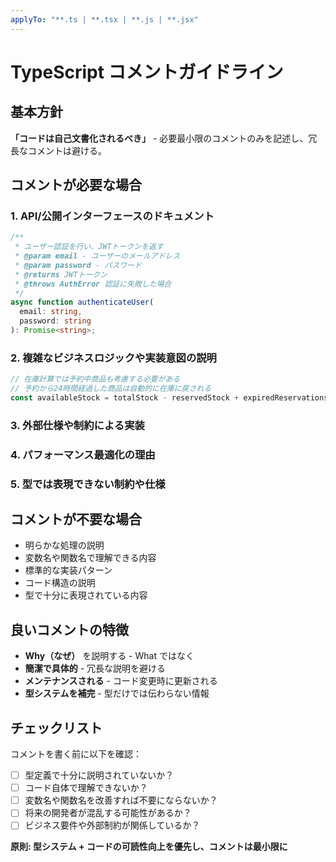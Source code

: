 ```yaml
---
applyTo: "**.ts | **.tsx | **.js | **.jsx"
---
```


# TypeScript コメントガイドライン

## 基本方針

**「コードは自己文書化されるべき」** - 必要最小限のコメントのみを記述し、冗長なコメントは避ける。

## コメントが必要な場合

### 1. API/公開インターフェースのドキュメント

```typescript
/**
 * ユーザー認証を行い、JWTトークンを返す
 * @param email - ユーザーのメールアドレス
 * @param password - パスワード
 * @returns JWTトークン
 * @throws AuthError 認証に失敗した場合
 */
async function authenticateUser(
  email: string,
  password: string
): Promise<string>;
```

### 2. 複雑なビジネスロジックや実装意図の説明

```typescript
// 在庫計算では予約中商品も考慮する必要がある
// 予約から24時間経過した商品は自動的に在庫に戻される
const availableStock = totalStock - reservedStock + expiredReservations;
```

### 3. 外部仕様や制約による実装

### 4. パフォーマンス最適化の理由

### 5. 型では表現できない制約や仕様

## コメントが不要な場合

- 明らかな処理の説明
- 変数名や関数名で理解できる内容
- 標準的な実装パターン
- コード構造の説明
- 型で十分に表現されている内容

## 良いコメントの特徴

- **Why（なぜ）** を説明する - What ではなく
- **簡潔で具体的** - 冗長な説明を避ける
- **メンテナンスされる** - コード変更時に更新される
- **型システムを補完** - 型だけでは伝わらない情報

## チェックリスト

コメントを書く前に以下を確認：

- [ ] 型定義で十分に説明されていないか？
- [ ] コード自体で理解できないか？
- [ ] 変数名や関数名を改善すれば不要にならないか？
- [ ] 将来の開発者が混乱する可能性があるか？
- [ ] ビジネス要件や外部制約が関係しているか？

**原則: 型システム + コードの可読性向上を優先し、コメントは最小限に**
